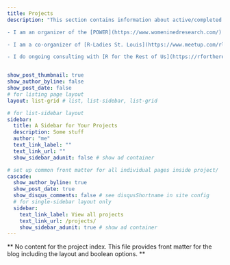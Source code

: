 ```yaml
---
title: Projects
description: "This section contains information about active/completed projects that I have worked on in the areas of data management, data wrangling, or programming in R. In addition to viewing my solo projects you can read more about the organizations I work with by clicking the links below.

- I am an organizer of the [POWER](https://www.womeninedresearch.com/) Issues in Education Data Management Research Hub

- I am a co-organizer of [R-Ladies St. Louis](https://www.meetup.com/rladies-st-louis/)

- I do ongoing consulting with [R for the Rest of Us](https://rfortherestofus.com/)"


show_post_thumbnail: true
show_author_byline: false
show_post_date: false
# for listing page layout
layout: list-grid # list, list-sidebar, list-grid

# for list-sidebar layout
sidebar: 
  title: A Sidebar for Your Projects
  description: Some stuff
  author: "me"
  text_link_label: ""
  text_link_url: ""
  show_sidebar_adunit: false # show ad container

# set up common front matter for all individual pages inside project/
cascade:    
  show_author_byline: true
  show_post_date: true
  show_disqus_comments: false # see disqusShortname in site config
  # for single-sidebar layout only
  sidebar:
    text_link_label: View all projects
    text_link_url: /projects/
    show_sidebar_adunit: true # show ad container
---
```


** No content for the project index. This file provides front matter for the blog including the layout and boolean options. **